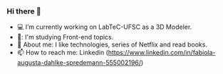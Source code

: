 ### Hi there 👋

- :computer: I’m currently working on LabTeC-UFSC as a 3D Modeler.
- 📖: I'm studying Front-end topics.
- 💬 About me: I like technologies, series of Netflix and read books.
- 📫 How to reach me: Linkedin (https://www.linkedin.com/in/fabiola-augusta-dahlke-spredemann-555002196/)

